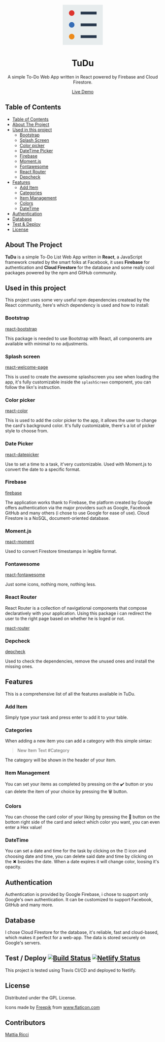 <!-- PROJECT LOGO -->
  <br />
    <p align="center">
  <a href="https://github.com/tiaringhio/TuDu">
    <img src="src\components\todo.png" alt="Logo" width="130" height="130">
  </a>
  <h1 align="center">TuDu </h1>
  <p align="center">
    A simple To-Do Web App written in React powered by Firebase and Cloud Firestore.
  </p>
  <p align="center">
    <a href="https://tiaringhiotudu.netlify.com/" target="_blank" align="center">Live Demo</a>
  </p>
  
  <!-- TABLE OF CONTENTS -->
  ## Table of Contents
  
  - [Table of Contents](#table-of-contents)
  - [About The Project](#about-the-project)
  - [Used in this project](#used-in-this-project)
    - [Bootstrap](#bootstrap)
    - [Splash Screen](#splash-screen)
    - [Color picker](#color-picker)
    - [DateTime Picker](#date-picker)
    - [Firebase](#firebase)
    - [Moment.js](#moment.js)
    - [Fontawesome](#fontawesome)
    - [React Router](#react-router)
    - [Depcheck](#depcheck)
  - [Features](#features)
    - [Add Item](#add-item)
    - [Categories](#categories)
    - [Item Management](#item-management)
    - [Colors](#colors)
    - [DateTime](#datetime)
  - [Authentication](#authentication)
  - [Database](#database)
  - [Test & Deploy](#test--deploy-)
  - [License](#license)
   <!-- ABOUT THE PROJECT -->

## About The Project

**TuDu** is a simple To-Do List Web App written in **React**, a JavaScript framework created by the smart folks at Facebook, it uses **Firebase** for authentication and **Cloud Firestore** for the database and some really cool packages powered by the npm and GitHub community.

## Used in this project

This project uses some very useful npm dependencies createad by the React community, here's which dependency is used and how to install:

### Bootstrap

[react-bootstrap](https://github.com/react-bootstrap/react-bootstrap)

This package is needed to use Bootstrap with React, all components are available with minimal to no adjustments.

### Splash screen

[react-welcome-page](https://github.com/utarit/react-welcome-page)

This is used to create the awesome splashscreen you see when loading the app, it's fully customizable inside the `splashScreen` component, you can follow the likn's instruction.

### Color picker

[react-color](https://github.com/casesandberg/react-color/)

This is used to add the color picker to the app, it allows the user to change the card's background color. It's fully customizable, there's a lot of picker style to choose from.

### Date Picker

[react-datepicker](https://github.com/Hacker0x01/react-datepicker/)

Use to set a time to a task, it'very customizable. Used with Moment.js to convert the date to a specific format.

### Firebase

[firebase](https://firebase.google.com/)

The application works thank to Firebase, the platform created by Google offers authentication via the major providers such as Google, Facebook GitHub and many others (i chose to use Google for ease of use). Cloud Firestore is a NoSQL, document-oriented database.

### Moment.js

[react-moment](https://github.com/headzoo/react-moment)

Used to convert Firestore timestamps in legible format.

### Fontawesome

[react-fontawesome](https://github.com/FortAwesome/react-fontawesome)

Just some icons, nothing more, nothing less.

### React Router

React Router is a collection of navigational components that compose declaratively with your application. Using this package i can redirect the user to the right page based on whether he is loged or not.

[react-router](https://github.com/ReactTraining/react-router)

### Depcheck

[depcheck](https://github.com/depcheck/depcheck)

Used to check the dependencies, remove the unused ones and install the missing ones.

## Features

This is a comprehensive list of all the features available in TuDu.

### Add Item

Simply type your task and press enter to add it to your table.

### Categories

When adding a new item you can add a category with this simple sintax:

> New Item Text #Category

The category will be shown in the header of your item.

### Item Management

You can set your items as completed by pressing on the ✔️ button or you can delete the item of your choice by pressing the 🗑️ button.

### Colors

You can choose the card color of your liking by pressing the 🎨 button on the bottom right side of the card and select which color you want, you can even enter a Hex value!

### DateTime

You can set a date and time for the task by clicking on the ⏰ icon and choosing date and time, you can delete said date and time by clicking on the ✖ besides the date. When a date expires it will change color, loosing it's opacity.

## Authentication

Authentication is provided by Google Firebase, i chose to support only Google's own authentication. It can be customized to support Facebook, GitHub and many more.

## Database

I chose Cloud Firestore for the database, it's reliable, fast and cloud-based, which makes it perfect for a web-app. The data is stored securely on Google's servers.

## Test / Deploy [![Build Status](https://travis-ci.com/tiaringhio/TuDu.svg?token=4CsoRWc4by6MkvHzh68Q&branch=master)](https://travis-ci.com/tiaringhio/TuDu) [![Netlify Status](https://api.netlify.com/api/v1/badges/806a7370-2aff-429c-9bf6-a0737227fbe4/deploy-status)](https://app.netlify.com/sites/tiaringhiotudu/deploys)

This project is tested using Travis CI/CD and deployed to Netlify.

## License

Distributed under the GPL License.

   <div>Icons made by <a href="https://www.flaticon.com/authors/freepik" title="Freepik">Freepik</a> from <a href="https://www.flaticon.com/" 
   title="Flaticon"> www.flaticon.com</a></div>
   
   <!-- CONTRIBUTORS -->
   ## Contributors

[Mattia Ricci](https://github.com/tiaringhio)
